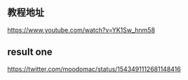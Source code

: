 ## 教程地址
https://www.youtube.com/watch?v=YK1Sw_hnm58

## result one
https://twitter.com/moodomac/status/1543491112681148416